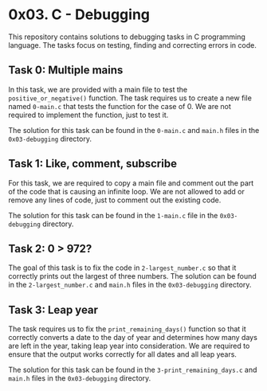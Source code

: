 # 0x03. C - Debugging

This repository contains solutions to debugging tasks in C programming language. The tasks focus on testing, finding and correcting errors in code.

## Task 0: Multiple mains

In this task, we are provided with a main file to test the `positive_or_negative()` function. The task requires us to create a new file named `0-main.c` that tests the function for the case of 0. We are not required to implement the function, just to test it.

The solution for this task can be found in the `0-main.c` and `main.h` files in the `0x03-debugging` directory.

## Task 1: Like, comment, subscribe

For this task, we are required to copy a main file and comment out the part of the code that is causing an infinite loop. We are not allowed to add or remove any lines of code, just to comment out the existing code.

The solution for this task can be found in the `1-main.c` file in the `0x03-debugging` directory.

## Task 2: 0 > 972?

The goal of this task is to fix the code in `2-largest_number.c` so that it correctly prints out the largest of three numbers. The solution can be found in the `2-largest_number.c` and `main.h` files in the `0x03-debugging` directory.

## Task 3: Leap year

The task requires us to fix the `print_remaining_days()` function so that it correctly converts a date to the day of year and determines how many days are left in the year, taking leap year into consideration. We are required to ensure that the output works correctly for all dates and all leap years.

The solution for this task can be found in the `3-print_remaining_days.c` and `main.h` files in the `0x03-debugging` directory.

